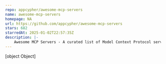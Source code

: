 ```yaml
---
repo: appcypher/awesome-mcp-servers
name: awesome-mcp-servers
homepage: NA
url: https://github.com/appcypher/awesome-mcp-servers
stars: 682
starredAt: 2025-01-02T22:57:35Z
description: |-
    Awesome MCP Servers - A curated list of Model Context Protocol servers
---
```


[object Object]
